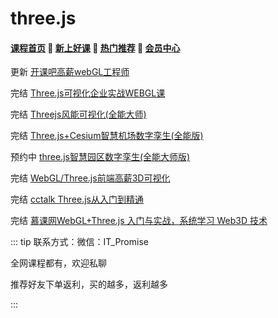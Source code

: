 # three.js

#### [**课程首页**](../../README.md) 💖 [**新上好课**](./xshk.md) 💖 [**热门推荐**](./rmtj.md) 💖 [**会员中心**](./vip.md)

更新 [开课吧高薪webGL工程师](https://www.kaikeba.com/course/vip/255)

完结 [Three.js可视化企业实战WEBGL课](https://study.163.com/course/introduction.htm?courseId=1212491801#/courseDetail?tab=15)

完结 [Threejs风能可视化(全能大师)](https://www.cctalk.com/m/group/90244646)

完结 [Three.js+Cesium智慧机场数字孪生(全能版)](https://www.cctalk.com/m/group/90399402)

预约中 [three.js智慧园区数字孪生(全能大师版)](https://www.cctalk.com/m/group/90382786)

完结 [WebGL/Three.js前端高薪3D可视化](https://study.163.com/course/introduction.htm?courseId=1212760820)

完结 [cctalk Three.js从入门到精通](https://www.cctalk.com/m/group/90399566)

完结 [慕课网WebGL+Three.js 入门与实战，系统学习 Web3D 技术](https://coding.imooc.com/class/622.html?mc_marking=bb86c9071ed9b7cf12612a2a85203372&mc_channel=hk)


::: tip
联系方式：微信：IT_Promise

全网课程都有，欢迎私聊

推荐好友下单返利，买的越多，返利越多

:::
